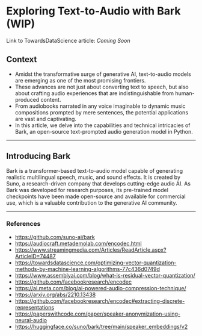 # Exploring Text-to-Audio with Bark (WIP)

Link to TowardsDataScience article: *Coming Soon*

## Context
- Amidst the transformative surge of generative AI, text-to-audio models are emerging as one of the most promising frontiers. 
- These advances are not just about converting text to speech, but also about crafting audio experiences that are indistinguishable from human-produced content.
- From audiobooks narrated in any voice imaginable to dynamic music compositions prompted by mere sentences, the potential applications are vast and captivating.
- In this article, we delve into the capabilities and technical intricacies of Bark, an open-source text-prompted audio generation model in Python.

___

## Introducing Bark
Bark is a transformer-based text-to-audio model capable of generating realistic multilingual speech, music, and sound effects. It is created by Suno, a research-driven company that develops cutting-edge audio AI.
As Bark was developed for research purposes, its pre-trained model checkpoints have been made open-source and available for commercial use, which is a valuable contribution to the generative AI community.

___

### References
- https://github.com/suno-ai/bark
- https://audiocraft.metademolab.com/encodec.html
- https://www.streamingmedia.com/Articles/ReadArticle.aspx?ArticleID=74487 
- https://towardsdatascience.com/optimizing-vector-quantization-methods-by-machine-learning-algorithms-77c436d0749d
- https://www.assemblyai.com/blog/what-is-residual-vector-quantization/
- https://github.com/facebookresearch/encodec
- https://ai.meta.com/blog/ai-powered-audio-compression-technique/
- https://arxiv.org/abs/2210.13438
- https://github.com/facebookresearch/encodec#extracting-discrete-representations 
- https://paperswithcode.com/paper/speaker-anonymization-using-neural-audio
- https://huggingface.co/suno/bark/tree/main/speaker_embeddings/v2